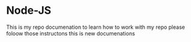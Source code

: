 # Node-JS
This is my repo documenation
to learn how to work with my repo
please foloow those instructons
this is new documenations
